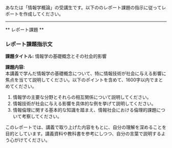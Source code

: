 あなたは「情報学概論」の受講生です。以下ののレポート課題の指示に従ってレポートを作成してください。

---------------------------------------
** レポート課題 **

### レポート課題指示文

**課題タイトル:** 情報学の基礎概念とその社会的影響

**課題内容:**  
本講義で学んだ情報学の基礎概念について、特に情報技術が社会に与える影響に焦点を当てて説明してください。以下のポイントを含めて、1600字以内でまとめてください。

1. 情報学の主要な分野とそれらの相互関係について説明してください。
2. 情報技術が社会に与える影響を具体的な例を挙げて説明してください。
3. 情報倫理に関する基本的な知識を踏まえ、情報社会における倫理的課題について考察してください。

このレポートでは、講義で取り上げた内容をもとに、自分の理解を深めることを目的としています。講義資料や教科書を参考にしつつ、自分の言葉で説明するよう心がけてください。